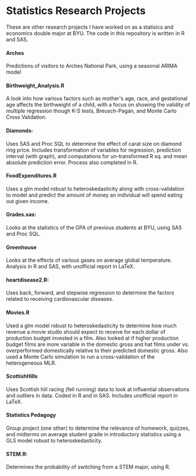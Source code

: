 # Statistics Research Projects
These are other research projects I have worked on as a statisics and economics double major at BYU. The code in this repository is written in R and SAS.


#### Arches
Predictions of visitors to Arches National Park, using a seasonal ARIMA model

#### Birthweight_Analysis.R

A look into how various factors such as mother's age, race, and gestational age affects the birthweight of a child, with a focus on showing the validity of multiple regression though K-S tests, Breusch-Pagan, and Monte Carlo Cross Validation. 

#### Diamonds:
Uses SAS and Proc SQL to determine the effect of carat size on diamond ring price. Includes transformation of variables for regression, prediction interval (with graph), and computations for un-transformed R sq. and mean absolute prediction error. 
Process also completed in R. 


#### FoodExpenditures.R
Uses a glm model robust to heteroskedasticity along with cross-validation to model and predict the amount of money an individual will spend eating out given income.


#### Grades.sas:
Looks at the statistics of the GPA of previous students at BYU, using SAS and Proc SQL. 


#### Greenhouse
Looks at the effects of various gases on average global temperature. Analysis in R and SAS, with unofficial report in LaTeX.


#### heartdisease2.R:
Uses back, forward, and stepwise regression to determine the factors related to receiving cardiovascular  diseases.


#### Movies.R
Used a glm model robust to heteroskedasticity to determine how much revenue a movie studio should expect to receive for each dollar of production budget invested in a film. Also looked at if higher production budget films are more variable in the domestic gross and hat films under vs. overperformed domestically relative to their predicted domestic gross. Also used a Monte Carlo simulation to run a cross-validation of the heterogeneous MLR.

#### ScottishHills
Uses Scottish hill racing (fell running) data to look at influential observations and outliers in data. Coded in R and in SAS. Includes unofficial report in LaTeX. 

#### Statistics Pedagogy
Group project (one other) to determine the relevance of homework, quizzes, and midterms on average student grade in introductory statistics using a GLS model robust to heteroskedasticity.

#### STEM.R:
Determines the probability of switching from a STEM major, using R. 








